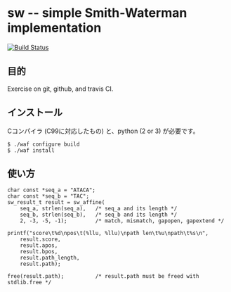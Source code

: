 
# sw -- simple Smith-Waterman implementation

[![Build Status](https://travis-ci.org/ocxtal/sw.svg?branch=master)](https://travis-ci.org/ocxtal/sw)

## 目的

Exercise on git, github, and travis CI.

## インストール

Cコンパイラ (C99に対応したもの) と、python (2 or 3) が必要です。
	
	$ ./waf configure build
	$ ./waf install

## 使い方

	char const *seq_a = "ATACA";
	char const *seq_b = "TAC";
	sw_result_t result = sw_affine(
		seq_a, strlen(seq_a),	/* seq_a and its length */
		seq_b, strlen(seq_b),	/* seq_b and its length */
		2, -3, -5, -1);			/* match, mismatch, gapopen, gapextend */

	printf("score\t%d\npos\t(%llu, %llu)\npath len\t%u\npath\t%s\n",
		result.score,
		result.apos,
		result.bpos,
		result.path_length,
		result.path);

	free(result.path);			/* result.path must be freed with stdlib.free */
